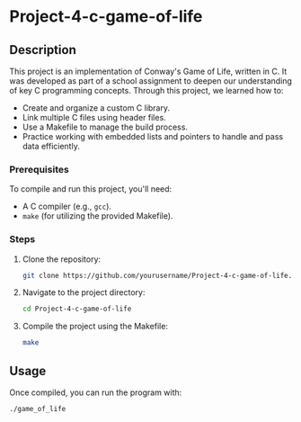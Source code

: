 # Project-4-c-game-of-life

## Description

This project is an implementation of Conway's Game of Life, written in C. It was developed as part of a school assignment to deepen our understanding of key C programming concepts. Through this project, we learned how to:

- Create and organize a custom C library.
- Link multiple C files using header files.
- Use a Makefile to manage the build process.
- Practice working with embedded lists and pointers to handle and pass data efficiently.


### Prerequisites

To compile and run this project, you'll need:

- A C compiler (e.g., `gcc`).
- `make` (for utilizing the provided Makefile).

### Steps

1. Clone the repository:
    ```bash
    git clone https://github.com/yourusername/Project-4-c-game-of-life.git
    ```

2. Navigate to the project directory:
    ```bash
    cd Project-4-c-game-of-life
    ```

3. Compile the project using the Makefile:
    ```bash
    make
    ```

## Usage

Once compiled, you can run the program with:

```bash
./game_of_life